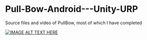 # Pull-Bow-Android---Unity-URP
 Source files and video of PullBow, most of which I have completed



[![IMAGE ALT TEXT HERE](https://img.youtube.com/vi/yU6KenDE0vw/0.jpg)](https://www.youtube.com/watch?v=yU6KenDE0vw)
